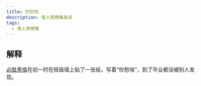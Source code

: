 ```yaml
---
title: 你愁啥
description: 恪人族梗集条目
tags:
  - 恪人族梗集
---
```


## 解释

[必胜黑恪](必胜黑恪)在初一时在班级墙上贴了一张纸，写着“你愁啥”，到了毕业都没被别人发现。